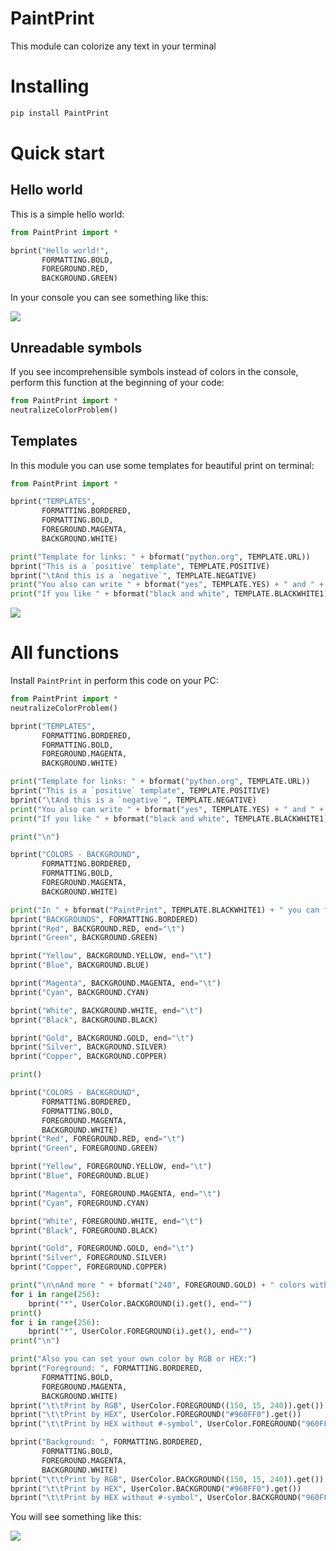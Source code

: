 # PaintPrint
This module can colorize any text in your terminal

# Installing
```bat
pip install PaintPrint
```

# Quick start

## Hello world
This is a simple hello world:
```python
from PaintPrint import *

bprint("Hello world!", 
       FORMATTING.BOLD, 
       FOREGROUND.RED, 
       BACKGROUND.GREEN)
```
In your console you can see something like this:

<img src="https://sun9-51.userapi.com/impg/IT0eADkdwaa9P-ioqdvS5odxwRDkMQovT0Wflw/issddN7LQOs.jpg?size=1009x432&quality=96&sign=9ef43db819f6b795dea2736da8856808&type=album"/>

## Unreadable symbols
If you see incomprehensible symbols instead of colors in the console, perform this function at the beginning of your code:
```python
from PaintPrint import *
neutralizeColorProblem()
```

## Templates
In this module you can use some templates for beautiful print on terminal:

```python
from PaintPrint import *

bprint("TEMPLATES", 
       FORMATTING.BORDERED, 
       FORMATTING.BOLD, 
       FOREGROUND.MAGENTA, 
       BACKGROUND.WHITE)

print("Template for links: " + bformat("python.org", TEMPLATE.URL))
bprint("This is a `positive` template", TEMPLATE.POSITIVE)
bprint("\tAnd this is a `negative`", TEMPLATE.NEGATIVE)
print("You also can write " + bformat("yes", TEMPLATE.YES) + " and " + bformat("no", TEMPLATE.NO) + " like here")
print("If you like " + bformat("black and white", TEMPLATE.BLACKWHITE1) + " or " + bformat("white and black", TEMPLATE.BLACKWHITE2) + " you can using special templates!")
```

<img src="https://sun9-32.userapi.com/impg/LannX-z_IBqLVLfRX9wGq2xDy7CihWleznmfkw/M_3K9UTjZGA.jpg?size=1009x432&quality=96&sign=88fb94abe1bb88aa4426fb8cd3b14533&type=album"/>

# All functions

Install `PaintPrint` in perform this code on your PC:
```python
from PaintPrint import *
neutralizeColorProblem()

bprint("TEMPLATES",
       FORMATTING.BORDERED,
       FORMATTING.BOLD,
       FOREGROUND.MAGENTA,
       BACKGROUND.WHITE)

print("Template for links: " + bformat("python.org", TEMPLATE.URL))
bprint("This is a `positive` template", TEMPLATE.POSITIVE)
bprint("\tAnd this is a `negative`", TEMPLATE.NEGATIVE)
print("You also can write " + bformat("yes", TEMPLATE.YES) + " and " + bformat("no", TEMPLATE.NO) + " like here")
print("If you like " + bformat("black and white", TEMPLATE.BLACKWHITE1) + " or " + bformat("white and black", TEMPLATE.BLACKWHITE2) + " you can using special templates!")

print("\n")

bprint("COLORS - BACKGROUND",
       FORMATTING.BORDERED,
       FORMATTING.BOLD,
       FOREGROUND.MAGENTA,
       BACKGROUND.WHITE)

print("In " + bformat("PaintPrint", TEMPLATE.BLACKWHITE1) + " you can find " + bformat("10", FOREGROUND.GREEN)+ " backgrounds and foregrounds:")
bprint("BACKGROUNDS", FORMATTING.BORDERED)
bprint("Red", BACKGROUND.RED, end="\t")
bprint("Green", BACKGROUND.GREEN)

bprint("Yellow", BACKGROUND.YELLOW, end="\t")
bprint("Blue", BACKGROUND.BLUE)

bprint("Magenta", BACKGROUND.MAGENTA, end="\t")
bprint("Cyan", BACKGROUND.CYAN)

bprint("White", BACKGROUND.WHITE, end="\t")
bprint("Black", BACKGROUND.BLACK)

bprint("Gold", BACKGROUND.GOLD, end="\t")
bprint("Silver", BACKGROUND.SILVER)
bprint("Copper", BACKGROUND.COPPER)

print()

bprint("COLORS - BACKGROUND",
       FORMATTING.BORDERED,
       FORMATTING.BOLD,
       FOREGROUND.MAGENTA,
       BACKGROUND.WHITE)
bprint("Red", FOREGROUND.RED, end="\t")
bprint("Green", FOREGROUND.GREEN)

bprint("Yellow", FOREGROUND.YELLOW, end="\t")
bprint("Blue", FOREGROUND.BLUE)

bprint("Magenta", FOREGROUND.MAGENTA, end="\t")
bprint("Cyan", FOREGROUND.CYAN)

bprint("White", FOREGROUND.WHITE, end="\t")
bprint("Black", FOREGROUND.BLACK)

bprint("Gold", FOREGROUND.GOLD, end="\t")
bprint("Silver", FOREGROUND.SILVER)
bprint("Copper", FOREGROUND.COPPER)

print("\n\nAnd more " + bformat("240", FOREGROUND.GOLD) + " colors with indexes, RGB or HEX support:")
for i in range(256):
    bprint("*", UserColor.BACKGROUND(i).get(), end="")
print()
for i in range(256):
    bprint("*", UserColor.FOREGROUND(i).get(), end="")
print("\n")

print("Also you can set your own color by RGB or HEX:")
bprint("Foreground: ", FORMATTING.BORDERED,
       FORMATTING.BOLD,
       FOREGROUND.MAGENTA,
       BACKGROUND.WHITE)
bprint("\t\tPrint by RGB", UserColor.FOREGROUND((150, 15, 240)).get())
bprint("\t\tPrint by HEX", UserColor.FOREGROUND("#960FF0").get())
bprint("\t\tPrint by HEX without #-symbol", UserColor.FOREGROUND("960FF0").get())

bprint("Background: ", FORMATTING.BORDERED,
       FORMATTING.BOLD,
       FOREGROUND.MAGENTA,
       BACKGROUND.WHITE)
bprint("\t\tPrint by RGB", UserColor.BACKGROUND((150, 15, 240)).get())
bprint("\t\tPrint by HEX", UserColor.BACKGROUND("#960FF0").get())
bprint("\t\tPrint by HEX without #-symbol", UserColor.BACKGROUND("960FF0").get())
```

You will see something like this:

<img src="https://sun9-40.userapi.com/impg/xmSdO8_KIXiy1GmUuijwTmw4sLI9vlOW6UGs9Q/XTWsALYsDss.jpg?size=1009x964&quality=96&sign=f5955bd4b800f18ff5798d1d762d3bc9&type=album"/>
